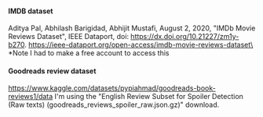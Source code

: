 #### IMDB dataset
Aditya Pal, Abhilash Barigidad, Abhijit Mustafi, August 2, 2020, "IMDb Movie Reviews Dataset", IEEE Dataport, doi: https://dx.doi.org/10.21227/zm1y-b270.
https://ieee-dataport.org/open-access/imdb-movie-reviews-dataset\
*Note I had to make a free account to access this


#### Goodreads review dataset
https://www.kaggle.com/datasets/pypiahmad/goodreads-book-reviews1/data
I'm using the "English Review Subset for Spoiler Detection (Raw texts) (goodreads_reviews_spoiler_raw.json.gz)" download.